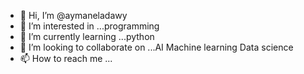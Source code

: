 - 👋 Hi, I’m @aymaneladawy
- 👀 I’m interested in ...programming 
- 🌱 I’m currently learning ...python
- 💞️ I’m looking to collaborate on ...AI Machine learning Data science 
- 📫 How to reach me ...

<!---
aymaneladawy/aymaneladawy is a ✨ special ✨ repository because its `README.md` (this file) appears on your GitHub profile.
You can click the Preview link to take a look at your changes.
--->

